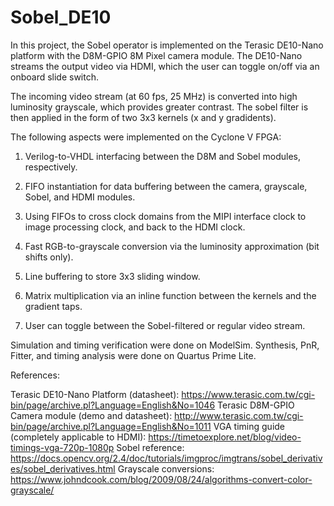 # Sobel_DE10

In this project, the Sobel operator is implemented on the Terasic DE10-Nano platform with the D8M-GPIO 8M Pixel camera module. The DE10-Nano streams the output video via HDMI, which the user can toggle on/off via an onboard slide switch.

The incoming video stream (at 60 fps, 25 MHz) is converted into high luminosity grayscale, which provides greater contrast. The sobel filter is then applied in the form of two 3x3 kernels (x and y gradidents). 



The following aspects were implemented on the Cyclone V FPGA:

1. Verilog-to-VHDL interfacing between the D8M and Sobel modules, respectively.

2. FIFO instantiation for data buffering between the camera, grayscale, Sobel, and HDMI modules.

3. Using FIFOs to cross clock domains from the MIPI interface clock to image processing clock, and back to the HDMI clock.

4. Fast RGB-to-grayscale conversion via the luminosity approximation (bit shifts only).

5. Line buffering to store 3x3 sliding window.

6. Matrix multiplication via an inline function between the kernels and the gradient taps.

7. User can toggle between the Sobel-filtered or regular video stream.

Simulation and timing verification were done on ModelSim. Synthesis, PnR, Fitter, and timing analysis were done on Quartus Prime Lite.

References:

Terasic DE10-Nano Platform (datasheet): https://www.terasic.com.tw/cgi-bin/page/archive.pl?Language=English&No=1046
Terasic D8M-GPIO Camera module (demo and datasheet): http://www.terasic.com.tw/cgi-bin/page/archive.pl?Language=English&No=1011
VGA timing guide (completely applicable to HDMI): https://timetoexplore.net/blog/video-timings-vga-720p-1080p
Sobel reference: https://docs.opencv.org/2.4/doc/tutorials/imgproc/imgtrans/sobel_derivatives/sobel_derivatives.html
Grayscale conversions: https://www.johndcook.com/blog/2009/08/24/algorithms-convert-color-grayscale/


